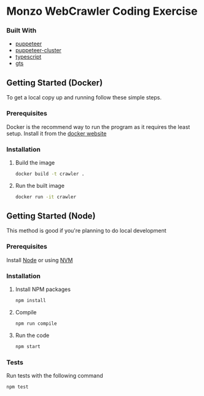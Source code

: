 # Monzo WebCrawler Coding Exercise

### Built With

- [puppeteer](https://github.com/puppeteer/puppeteer)
- [puppeteer-cluster](https://github.com/thomasdondorf/puppeteer-cluster)
- [typescript](https://github.com/google/gts)
- [gts](https://github.com/google/gts)

<!-- GETTING STARTED -->

## Getting Started (Docker)

To get a local copy up and running follow these simple steps.

### Prerequisites

Docker is the recommend way to run the program as it requires the least setup.
Install it from the [docker website](https://www.docker.com/products/docker-desktop)

### Installation

1. Build the image
   ```sh
   docker build -t crawler .
   ```
2. Run the built image
   ```sh
   docker run -it crawler
   ```

## Getting Started (Node)

This method is good if you're planning to do local development

### Prerequisites

Install [Node](https://nodejs.org/en/) or using [NVM](https://github.com/nvm-sh/nvm)

### Installation

1. Install NPM packages
   ```sh
   npm install
   ```
2. Compile
   ```sh
   npm run compile
   ```
3. Run the code
   ```sh
   npm start
   ```

### Tests

Run tests with the following command

```sh
npm test
```
